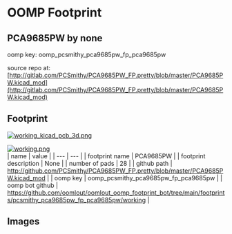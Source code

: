 # OOMP Footprint  
## PCA9685PW  by none  
  
oomp key: oomp_pcsmithy_pca9685pw_fp_pca9685pw  
  
source repo at: [http://gitlab.com/PCSmithy/PCA9685PW_FP.pretty/blob/master/PCA9685PW.kicad_mod](http://gitlab.com/PCSmithy/PCA9685PW_FP.pretty/blob/master/PCA9685PW.kicad_mod)  
## Footprint  
  
[![working_kicad_pcb_3d.png](working_kicad_pcb_3d_600.png)](working_kicad_pcb_3d.png)  
  
[![working.png](working_600.png)](working.png)  
| name | value | 
| --- | --- | 
| footprint name | PCA9685PW | 
| footprint description | None | 
| number of pads | 28 | 
| github path | http://github.com/PCSmithy/PCA9685PW_FP.pretty/blob/master/PCA9685PW.kicad_mod | 
| oomp key | oomp_pcsmithy_pca9685pw_fp_pca9685pw | 
| oomp bot github | https://github.com/oomlout/oomlout_oomp_footprint_bot/tree/main/footprints/pcsmithy_pca9685pw_fp_pca9685pw/working | 
## Images  
